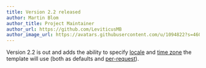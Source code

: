 ```yaml
---
title: Version 2.2 released
author: Martin Blom
author_title: Project Maintainer
author_url: https://github.com/LeviticusMB
author_image_url: https://avatars.githubusercontent.com/u/1094822?s=460&v=4
---
```


Version 2.2 is out and adds the ability to specify [locale] and [time zone] the template will use (both as defaults and
[per-request]).

[locale]:      /ghostly/docs/api/interfaces/ghostly_engine.EngineConfig#locale
[time zone]:   /ghostly/docs/api/interfaces/ghostly_engine.EngineConfig#timezone
[per-request]: /ghostly/docs/api/interfaces/ghostly_engine.TemplateEngine#renderrequest

